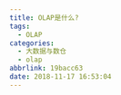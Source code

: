 ```yaml
---
title: OLAP是什么?
tags:
  - OLAP
categories:
  - 大数据与数仓
  - olap
abbrlink: 19bacc63
date: 2018-11-17 16:53:04
---
```


